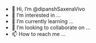 - 👋 Hi, I’m @dipanshSaxenaVivo
- 👀 I’m interested in ...
- 🌱 I’m currently learning ...
- 💞️ I’m looking to collaborate on ...
- 📫 How to reach me ...

<!---
dipanshSaxenaVivo/dipanshSaxenaVivo is a ✨ special ✨ repository because its `README.md` (this file) appears on your GitHub profile.
You can click the Preview link to take a look at your changes.
--->

